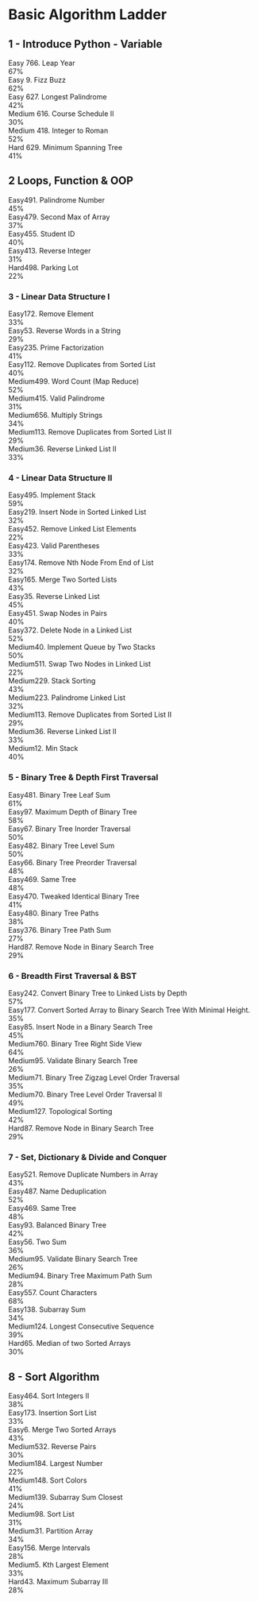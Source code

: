 # Basic Algorithm Ladder
## 1 - Introduce Python - Variable 
Easy 766. Leap Year\
67%\
Easy 9. Fizz Buzz\
62%\
Easy 627. Longest Palindrome\
42%\
Medium 616. Course Schedule II\
30%\
Medium 418. Integer to Roman\
52%\
Hard 629. Minimum Spanning Tree\
41%

## 2 Loops, Function & OOP 
Easy491. Palindrome Number \
45% \
Easy479. Second Max of Array \
37% \
Easy455. Student ID\
40%\
Easy413. Reverse Integer\
31%\
Hard498. Parking Lot\
22%

### 3 - Linear Data Structure I 
Easy172. Remove Element\
33%\
Easy53. Reverse Words in a String\
29%\
Easy235. Prime Factorization\
41%\
Easy112. Remove Duplicates from Sorted List\
40%\
Medium499. Word Count (Map Reduce)\
52%\
Medium415. Valid Palindrome\
31%\
Medium656. Multiply Strings\
34%\
Medium113. Remove Duplicates from Sorted List II\
29%\
Medium36. Reverse Linked List II\
33%

### 4 - Linear Data Structure II 
Easy495. Implement Stack\
59%\
Easy219. Insert Node in Sorted Linked List\
32%\
Easy452. Remove Linked List Elements\
22%\
Easy423. Valid Parentheses\
33%\
Easy174. Remove Nth Node From End of List\
32%\
Easy165. Merge Two Sorted Lists\
43%\
Easy35. Reverse Linked List\
45%\
Easy451. Swap Nodes in Pairs\
40%\
Easy372. Delete Node in a Linked List\
52%\
Medium40. Implement Queue by Two Stacks\
50%\
Medium511. Swap Two Nodes in Linked List\
22%\
Medium229. Stack Sorting\
43%\
Medium223. Palindrome Linked List\
32%\
Medium113. Remove Duplicates from Sorted List II\
29%\
Medium36. Reverse Linked List II\
33%\
Medium12. Min Stack\
40%

### 5 - Binary Tree & Depth First Traversal 
Easy481. Binary Tree Leaf Sum\
61%\
Easy97. Maximum Depth of Binary Tree\
58%\
Easy67. Binary Tree Inorder Traversal\
50%\
Easy482. Binary Tree Level Sum\
50%\
Easy66. Binary Tree Preorder Traversal\
48%\
Easy469. Same Tree\
48%\
Easy470. Tweaked Identical Binary Tree\
41%\
Easy480. Binary Tree Paths\
38%\
Easy376. Binary Tree Path Sum\
27%\
Hard87. Remove Node in Binary Search Tree\
29%

### 6 - Breadth First Traversal & BST 
Easy242. Convert Binary Tree to Linked Lists by Depth\
57%\
Easy177. Convert Sorted Array to Binary Search Tree With Minimal Height.\
35%\
Easy85. Insert Node in a Binary Search Tree\
45%\
Medium760. Binary Tree Right Side View\
64%\
Medium95. Validate Binary Search Tree\
26%\
Medium71. Binary Tree Zigzag Level Order Traversal\
35%\
Medium70. Binary Tree Level Order Traversal II\
49%\
Medium127. Topological Sorting\
42%\
Hard87. Remove Node in Binary Search Tree\
29%

### 7 - Set, Dictionary & Divide and Conquer 
Easy521. Remove Duplicate Numbers in Array\
43%\
Easy487. Name Deduplication\
52%\
Easy469. Same Tree\
48%\
Easy93. Balanced Binary Tree\
42%\
Easy56. Two Sum\
36%\
Medium95. Validate Binary Search Tree\
26%\
Medium94. Binary Tree Maximum Path Sum\
28%\
Easy557. Count Characters\
68%\
Easy138. Subarray Sum\
34%\
Medium124. Longest Consecutive Sequence\
39%\
Hard65. Median of two Sorted Arrays\
30%

## 8 - Sort Algorithm 
Easy464. Sort Integers II\
38%\
Easy173. Insertion Sort List\
33%\
Easy6. Merge Two Sorted Arrays\
43%\
Medium532. Reverse Pairs\
30%\
Medium184. Largest Number\
22%\
Medium148. Sort Colors\
41%\
Medium139. Subarray Sum Closest\
24%\
Medium98. Sort List\
31%\
Medium31. Partition Array\
34%\
Easy156. Merge Intervals\
28%\
Medium5. Kth Largest Element\
33%\
Hard43. Maximum Subarray III\
28%

